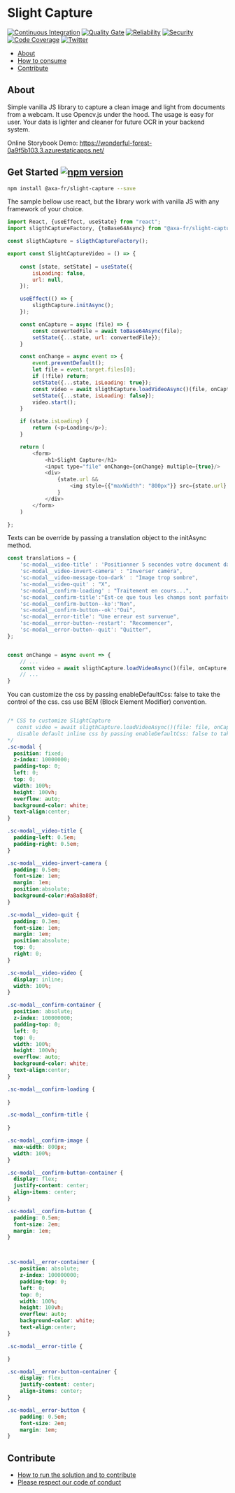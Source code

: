 ﻿# Slight Capture

[![Continuous Integration](https://github.com/AcaFrance/slight-capture/actions/workflows/npm-publish.yml/badge.svg)](https://github.com/AxaFrance/slight-capture/actions/workflows/npm-publish.yml)
[![Quality Gate](https://sonarcloud.io/api/project_badges/measure?project=AxaGuilDEv_slight-capture&metric=alert_status)](https://sonarcloud.io/dashboard?id=AxaGuilDEv_slight-capture) [![Reliability](https://sonarcloud.io/api/project_badges/measure?project=AxaGuilDEv_slight-capture&metric=reliability_rating)](https://sonarcloud.io/component_measures?id=AxaGuilDEv_slight-capture&metric=reliability_rating) [![Security](https://sonarcloud.io/api/project_badges/measure?project=AxaGuilDEv_slight-capture&metric=security_rating)](https://sonarcloud.io/component_measures?id=AxaGuilDEv_slight-capture&metric=security_rating) [![Code Coverage](https://sonarcloud.io/api/project_badges/measure?project=AxaGuilDEv_slight-capture&metric=coverage)](https://sonarcloud.io/component_measures?id=AxaGuilDEv_slight-capture&metric=Coverage) [![Twitter](https://img.shields.io/twitter/follow/GuildDEvOpen?style=social)](https://twitter.com/intent/follow?screen_name=GuildDEvOpen)

- [About](#about)
- [How to consume](#how-to-consume)
- [Contribute](#contribute)

## About

Simple vanilla JS library to capture a clean image and light from documents from a webcam. 
It use Opencv.js under the hood.
The usage is easy for user. Your data is lighter and cleaner for future OCR in your backend system.

Online Storybook Demo: https://wonderful-forest-0a9f5b103.3.azurestaticapps.net/

## Get Started  [![npm version](https://badge.fury.io/js/%40axa-fr%2Fslight-capture.svg)](https://badge.fury.io/js/%40axa-fr%2Fslight-capture)

```bash
npm install @axa-fr/slight-capture --save
```

The sample bellow use react, but the library work with vanilla JS with any framework of your choice.

```javascript
import React, {useEffect, useState} from "react";
import sligthCaptureFactory, {toBase64Async} from "@axa-fr/slight-capture";

const sligthCapture = sligthCaptureFactory();

export const SlightCaptureVideo = () => {
    
    const [state, setState] = useState({
        isLoading: false,
        url: null,
    });

    useEffect(() => {
        sligthCapture.initAsync();
    });

    const onCapture = async (file) => {
        const convertedFile = await toBase64Async(file);
        setState({...state, url: convertedFile});
    }

    const onChange = async event => {
        event.preventDefault();
        let file = event.target.files[0];
        if (!file) return;
        setState({...state, isLoading: true});
        const video = await sligthCapture.loadVideoAsync()(file, onCapture);
        setState({...state, isLoading: false});
        video.start();
    }

    if (state.isLoading) {
        return (<p>Loading</p>);
    }

    return (
        <form>
            <h1>Slight Capture</h1>
            <input type="file" onChange={onChange} multiple={true}/>
            <div>
                {state.url &&
                    <img style={{"maxWidth": "800px"}} src={state.url} alt="image found"/>
                }
            </div>
        </form>
    )

};
```

Texts can be override by passing a translation object to the initAsync method.

```javascript
const translations = {
    'sc-modal__video-title' : 'Positionner 5 secondes votre document dans le cadre',
    'sc-modal__video-invert-camera' : "Inverser caméra",
    'sc-modal__video-message-too-dark' : "Image trop sombre",
    'sc-modal__video-quit' : "X",
    'sc-modal__confirm-loading' : "Traitement en cours...",
    'sc-modal__confirm-title':"Est-ce que tous les champs sont parfaitement lisibles ?",
    'sc-modal__confirm-button--ko':"Non",
    'sc-modal__confirm-button--ok':"Oui",
    'sc-modal__error-title': "Une erreur est survenue",
    'sc-modal__error-button--restart': "Recommencer",
    'sc-modal__error-button--quit': "Quitter",
};


const onChange = async event => {
    // ...
    const video = await sligthCapture.loadVideoAsync()(file, onCapture, true, translations);
    // ...
}

```

You can customize the css by passing enableDefaultCss: false to take the control of the css.
css use BEM (Block Element Modifier) convention. 

```css

/* CSS to customize SlightCapture 
   const video = await sligthCapture.loadVideoAsync()(file: file, onCaptureCallback: onCapture, enableDefaultCss: false);
   disable default inline css by passing enableDefaultCss: false to take the control of the css 
*/
.sc-modal {
  position: fixed;
  z-index: 10000000;
  padding-top: 0;
  left: 0;
  top: 0;
  width: 100%;
  height: 100vh;
  overflow: auto;
  background-color: white;
  text-align:center;
}

.sc-modal__video-title {
  padding-left: 0.5em;
  padding-right: 0.5em;
}

.sc-modal__video-invert-camera {
  padding: 0.5em;
  font-size: 1em;
  margin: 1em;
  position:absolute;
  background-color:#a8a8a88f;
}

.sc-modal__video-quit {
  padding: 0.3em;
  font-size: 1em;
  margin: 1em;
  position:absolute; 
  top: 0; 
  right: 0;
}

.sc-modal__video-video {
  display: inline;
  width: 100%;
}

.sc-modal__confirm-container {
  position: absolute;
  z-index: 100000000;
  padding-top: 0;
  left: 0;
  top: 0;
  width: 100%;
  height: 100vh;
  overflow: auto;
  background-color: white;
  text-align:center;
}

.sc-modal__confirm-loading {
  
}

.sc-modal__confirm-title {
  
}

.sc-modal__confirm-image {
  max-width: 800px;
  width: 100%;
}

.sc-modal__confirm-button-container {
  display: flex;
  justify-content: center;
  align-items: center;
}

.sc-modal__confirm-button {
  padding: 0.5em;
  font-size: 2em;
  margin: 1em;
}



.sc-modal__error-container {
    position: absolute;
    z-index: 100000000;
    padding-top: 0;
    left: 0;
    top: 0;
    width: 100%;
    height: 100vh;
    overflow: auto;
    background-color: white;
    text-align:center;
}

.sc-modal__error-title {

}

.sc-modal__error-button-container {
    display: flex;
    justify-content: center;
    align-items: center;
}

.sc-modal__error-button {
    padding: 0.5em;
    font-size: 2em;
    margin: 1em;
}


```

## Contribute

- [How to run the solution and to contribute](./CONTRIBUTING.md)
- [Please respect our code of conduct](./CODE_OF_CONDUCT.md)
